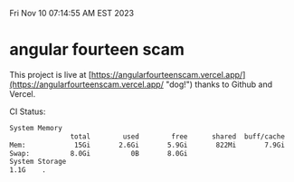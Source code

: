 Fri Nov 10 07:14:55 AM EST 2023

# angular fourteen scam


This project is live at [https://angularfourteenscam.vercel.app/](https://angularfourteenscam.vercel.app/ "dog!") thanks to Github and Vercel.

CI Status: 

```bash
System Memory
               total        used        free      shared  buff/cache   available
Mem:            15Gi       2.6Gi       5.9Gi       822Mi       7.9Gi        12Gi
Swap:          8.0Gi          0B       8.0Gi
System Storage
1.1G	.
```
```bash
